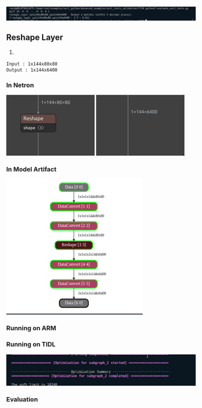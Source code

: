 ![alt text](image.png)
## Reshape Layer
1. 
```
Input : 1x144x80x80
Output : 1x144x6400
```
### In Netron
![alt text](image-2.png)
![alt text](image-3.png)
### In Model Artifact
![alt text](image-1.png)
### Running on ARM

### Running on TIDL
![alt text](image-4.png)
### Evaluation
